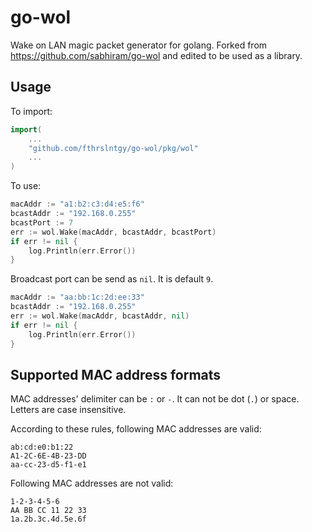 # go-wol

Wake on LAN magic packet generator for golang. Forked from https://github.com/sabhiram/go-wol and edited to be used as a library.

## Usage

To import:
```go
import(
    ...
    "github.com/fthrslntgy/go-wol/pkg/wol"
    ...
)
```

To use:
```go
macAddr := "a1:b2:c3:d4:e5:f6"
bcastAddr := "192.168.0.255"
bcastPort := 7
err := wol.Wake(macAddr, bcastAddr, bcastPort)
if err != nil {
    log.Println(err.Error())
}
```

Broadcast port can be send as `nil`. It is default `9`.
```go
macAddr := "aa:bb:1c:2d:ee:33"
bcastAddr := "192.168.0.255"
err := wol.Wake(macAddr, bcastAddr, nil)
if err != nil {
    log.Println(err.Error())
}
```
## Supported MAC address formats

MAC addresses' delimiter can be `:` or `-`. It can not be dot (`.`) or space. Letters are case insensitive. 

According to these rules, following MAC addresses are valid:
```
ab:cd:e0:b1:22
A1-2C-6E-4B-23-DD
aa-cc-23-d5-f1-e1
```

Following MAC addresses are not valid:
```
1-2-3-4-5-6
AA BB CC 11 22 33
1a.2b.3c.4d.5e.6f
```